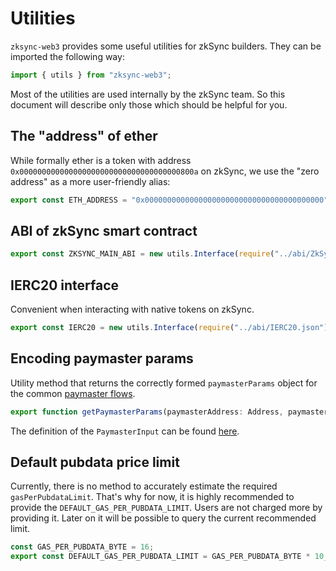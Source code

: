 # Utilities

`zksync-web3` provides some useful utilities for zkSync builders. They can be imported the following way:

```typescript
import { utils } from "zksync-web3";
```

Most of the utilities are used internally by the zkSync team. So this document will describe only those which should be helpful for you.

<TocHeader />
<TOC class="table-of-contents" :include-level="[2,3]" />

## The "address" of ether

While formally ether is a token with address `0x000000000000000000000000000000000000800a` on zkSync, we use the "zero address" as a more user-friendly alias:

```typescript
export const ETH_ADDRESS = "0x0000000000000000000000000000000000000000";
```

## ABI of zkSync smart contract

```typescript
export const ZKSYNC_MAIN_ABI = new utils.Interface(require("../abi/ZkSync.json"));
```

## IERC20 interface

Convenient when interacting with native tokens on zkSync.

```typescript
export const IERC20 = new utils.Interface(require("../abi/IERC20.json"));
```

## Encoding paymaster params

Utility method that returns the correctly formed `paymasterParams` object for the common [paymaster flows](../../dev/developer-guides/aa.md#built-in-paymaster-flows).

```typescript
export function getPaymasterParams(paymasterAddress: Address, paymasterInput: PaymasterInput): PaymasterParams;
```

The definition of the `PaymasterInput` can be found [here](./types.md).

## Default pubdata price limit

Currently, there is no method to accurately estimate the required `gasPerPubdataLimit`. That's why for now, it is highly recommended to provide the `DEFAULT_GAS_PER_PUBDATA_LIMIT`. Users are not charged more by providing it.
Later on it will be possible to query the current recommended limit.

```typescript
const GAS_PER_PUBDATA_BYTE = 16;
export const DEFAULT_GAS_PER_PUBDATA_LIMIT = GAS_PER_PUBDATA_BYTE * 10_000;
```

